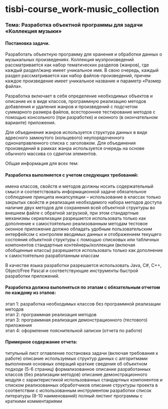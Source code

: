 # tisbi-course_work-music_collection

### Тема: Разработка объектной программы для задачи «Коллекция музыки»

#### Постановка задачи.

Разработать объектную программу для хранения и обработки данных о музыкальных произведениях. 
Коллекция музпроизведений рассматривается как набор тематических разделов (жанров), 
где каждый раздел/жанр имеет уникальное имя. В свою очередь, каждый раздел рассматривается как набор файлов-произведений, 
причем каждое произведение имеет уникальное название и параметр «Размер файла».

Разработка включает в себя определение необходимых объектов и описание их в виде классов, 
программную реализацию методов добавления и удаления жанров и произведений с подсчетом суммарного размера файлов, 
всестороннее тестирование методов с помощью консольного (при разработке) и оконного (в окончательном варианте) приложения.

Для объединения жанров используется структура данных в виде адресного замкнутого (кольцевого) неупорядоченного однонаправленного списка с заголовком. 
Для объединения произведений в рамках жанра используется  очередь на основе обычного массива со сдвигом элементов.

Общая информация для всех тем:

#### Разработка выполняется с учетом следующих требований:

имена классов, свойств и методов должны носить содержательный смысл и соответствовать информационной задаче
обязательное соблюдение принципа инкапсуляции – использование в классах только закрытых свойств и реализация необходимого набора методов доступа
наличие двух методов для сохранения всей объектной структуры во внешнем файле с обратной загрузкой, при этом стандартные механизмы сериализации разрешается использовать только как дополнение к самостоятельно реализованным методам
тестовое оконное приложение должно обладать удобным пользовательским интерфейсом с контролем вводимых данных и отображением текущего состояния объектной структуры с помощью списковых или табличных компонентов
стандартные контейнеры/коллекции (включая обобщенные классы) разрешается использовать только как дополнение к самостоятельно разработанным классам


В качестве языка разработки разрешается использовать  Java, С#, C++, Object/Free Pascal и соответствующие инструменты быстрой разработки приложений.



#### Разработка должна выполняться по этапам с обязательным отчетом по каждому из этапов:

этап 1: разработка необходимых классов без программной реализации методов<br>
этап 2: программная реализация методов<br>
этап 3: программная реализация демонстрационного (тестового) приложения<br>
этап 4: оформление пояснительной записки (отчета по работе)<br>


#### Примерное содержание отчета:

титульный лист
оглавление
постановка задачи (включая требования к работе)
описание используемых структур данных с алгоритмами выполнения основных операций
краткие сведения об объектном подходе (5-6 страниц)
формализованное описание разработанных классов (без реализации методов)
описание демонстрационного модуля с характеристикой использованных стандартных компонентов и списком реализованных обработчиков
описание структуры проекта в соответствии с использованным инструментом разработки
список литературы (8-10 наименований)
полный листинг программы с краткими комментариями